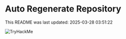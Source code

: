 # Auto Regenerate Repository

This README was last updated: 2025-03-28 03:51:22

 ![TryHackMe](https://tryhackme.com/badge/533634)